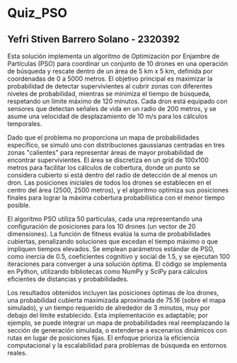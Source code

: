 # Quiz_PSO
## Yefri Stiven Barrero Solano - 2320392

Esta solución implementa un algoritmo de Optimización por Enjambre de Partículas (PSO) para coordinar un conjunto de 10 drones en una operación de búsqueda y rescate dentro de un área de 5 km x 5 km, definida por coordenadas de 0 a 5000 metros. El objetivo principal es maximizar la probabilidad de detectar supervivientes al cubrir zonas con diferentes niveles de probabilidad, mientras se minimiza el tiempo de búsqueda, respetando un límite máximo de 120 minutos. Cada dron está equipado con sensores que detectan señales de vida en un radio de 200 metros, y se asume una velocidad de desplazamiento de 10 m/s para los cálculos temporales.

Dado que el problema no proporciona un mapa de probabilidades específico, se simuló uno con distribuciones gaussianas centradas en tres zonas "calientes" para representar áreas de mayor probabilidad de encontrar supervivientes. El área se discretiza en un grid de 100x100 metros para facilitar los cálculos de cobertura, donde un punto se considera cubierto si está dentro del radio de detección de al menos un dron. Las posiciones iniciales de todos los drones se establecen en el centro del área (2500, 2500 metros), y el algoritmo optimiza sus posiciones finales para lograr la máxima cobertura probabilística con el menor tiempo posible.

El algoritmo PSO utiliza 50 partículas, cada una representando una configuración de posiciones para los 10 drones (un vector de 20 dimensiones). La función de fitness evalúa la suma de probabilidades cubiertas, penalizando soluciones que excedan el tiempo máximo o que impliquen tiempos elevados. Se emplean parámetros estándar de PSO, como inercia de 0.5, coeficientes cognitivo y social de 1.5, y se ejecutan 100 iteraciones para converger a una solución óptima. El código se implementa en Python, utilizando bibliotecas como NumPy y SciPy para cálculos eficientes de distancias y probabilidades.

Los resultados obtenidos incluyen las posiciones óptimas de los drones, una probabilidad cubierta maximizada aproximada de 75.16 (sobre el mapa simulado), y un tiempo requerido de alrededor de 3 minutos, muy por debajo del límite establecido. Esta implementación es adaptable; por ejemplo, se puede integrar un mapa de probabilidades real reemplazando la sección de generación simulada, o extenderse a escenarios dinámicos con rutas en lugar de posiciones fijas. El enfoque prioriza la eficiencia computacional y la escalabilidad para problemas de búsqueda en entornos reales.
